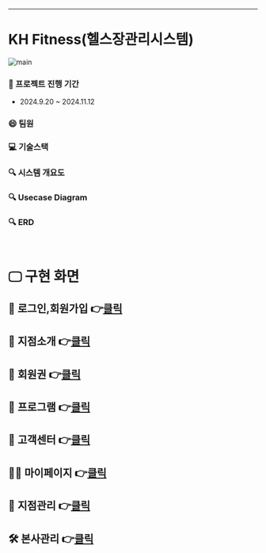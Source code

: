 ___
# KH Fitness(헬스장관리시스템)
![main](https://github.com/user-attachments/assets/2babbaa9-5f1e-47e1-bf73-67fefc05c85f)


### :date: 프로젝트 진행 기간
- 2024.9.20 ~ 2024.11.12

### :smile: 팀원
  
### :computer: 기술스택

### :mag: 시스템 개요도

### :mag: Usecase Diagram

### :mag: ERD

<br>

# 🖵 구현 화면
## 👦 로그인,회원가입 👉[클릭](./docs/student.md)
## 🏢 지점소개 👉[클릭](./docs/student.md)
## 🎫 회원권 👉[클릭](./docs/student.md)
## 📅 프로그램 👉[클릭](./docs/admin.md)
## 💌 고객센터 👉[클릭](./docs/professor.md)
## 🙍‍♂️ 마이페이지 👉[클릭](./docs/student.md)
## 🔨 지점관리 👉[클릭](./docs/student.md)
## 🛠 본사관리 👉[클릭](./docs/student.md)

